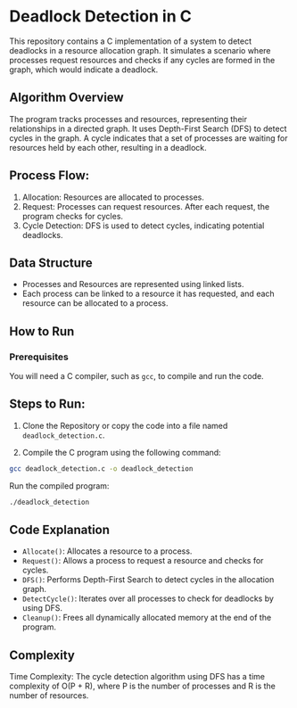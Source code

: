 # Deadlock Detection in C
This repository contains a C implementation of a system to detect deadlocks in a resource allocation graph. It simulates a scenario where processes request resources and checks if any cycles are formed in the graph, which would indicate a deadlock.

## Algorithm Overview
The program tracks processes and resources, representing their relationships in a directed graph. It uses Depth-First Search (DFS) to detect cycles in the graph. A cycle indicates that a set of processes are waiting for resources held by each other, resulting in a deadlock.

## Process Flow:
1. Allocation: Resources are allocated to processes.
2. Request: Processes can request resources. After each request, the program checks for cycles.
3. Cycle Detection: DFS is used to detect cycles, indicating potential deadlocks.

## Data Structure
- Processes and Resources are represented using linked lists.
- Each process can be linked to a resource it has requested, and each resource can be allocated to a process.

## How to Run
### Prerequisites
You will need a C compiler, such as `gcc`, to compile and run the code.

## Steps to Run:
1. Clone the Repository or copy the code into a file named `deadlock_detection.c`.

2. Compile the C program using the following command:

``` bash
gcc deadlock_detection.c -o deadlock_detection
```
Run the compiled program:
``` bash
./deadlock_detection
```


## Code Explanation
- `Allocate()`: Allocates a resource to a process.
- `Request()`: Allows a process to request a resource and checks for cycles.
- `DFS()`: Performs Depth-First Search to detect cycles in the allocation graph.
- `DetectCycle()`: Iterates over all processes to check for deadlocks by using DFS.
- `Cleanup()`: Frees all dynamically allocated memory at the end of the program.


## Complexity
Time Complexity: The cycle detection algorithm using DFS has a time complexity of O(P + R), where P is the number of processes and R is the number of resources.